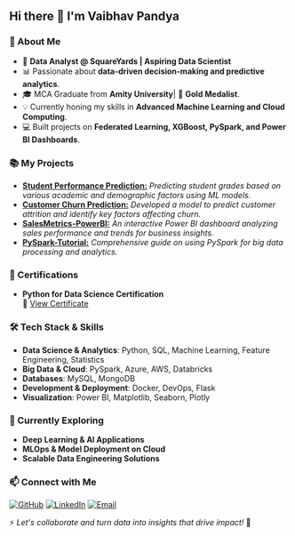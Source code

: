 ## Hi there 👋 I'm Vaibhav Pandya

### 🚀 About Me
- 🎯 **Data Analyst @ SquareYards | Aspiring Data Scientist**
- 📊 Passionate about **data-driven decision-making and predictive analytics**.
- 🎓 MCA Graduate from **Amity University**| 🏅 **Gold Medalist**.
- 💡 Currently honing my skills in **Advanced Machine Learning and Cloud Computing**.
- 💻 Built projects on **Federated Learning, XGBoost, PySpark, and Power BI Dashboards**.

### 📚 My Projects
- **[Student Performance Prediction:](https://github.com/vaibhav-pandya/studentperformanceprediction)** *Predicting student grades based on various academic and demographic factors using ML models.*
- **[Customer Churn Prediction:](https://github.com/vaibhav-pandya/customer-churn-prediction)** *Developed a model to predict customer attrition and identify key factors affecting churn.*  
- **[SalesMetrics-PowerBI:](https://github.com/vaibhav-pandya/SalesMetrics-PowerBI)** *An interactive Power BI dashboard analyzing sales performance and trends for business insights.*  
- **[PySpark-Tutorial:](https://github.com/vaibhav-pandya/PySpark-Tutorial)** *Comprehensive guide on using PySpark for big data processing and analytics.*

### 📜 Certifications
- **Python for Data Science Certification**  
  🔗 [View Certificate](https://drive.google.com/file/d/13sJ79EQZY2WXssLBLT9IyHCvu3JwctKo/view?usp=sharing)
  
### 🛠️ Tech Stack & Skills
- **Data Science & Analytics**: Python, SQL, Machine Learning, Feature Engineering, Statistics
- **Big Data & Cloud**: PySpark, Azure, AWS, Databricks
- **Databases**: MySQL, MongoDB
- **Development & Deployment**: Docker, DevOps, Flask
- **Visualization**: Power BI, Matplotlib, Seaborn, Plotly

### 🌱 Currently Exploring
- **Deep Learning & AI Applications**
- **MLOps & Model Deployment on Cloud**
- **Scalable Data Engineering Solutions**

### 📫 Connect with Me
[![GitHub](https://img.shields.io/badge/GitHub-000?style=for-the-badge&logo=github&logoColor=white)](https://github.com/vaibhav-pandya)
[![LinkedIn](https://img.shields.io/badge/LinkedIn-0077B5?style=for-the-badge&logo=linkedin&logoColor=white)](https://www.linkedin.com/in/vaibhavpandya2903/)
[![Email](https://img.shields.io/badge/Email-D14836?style=for-the-badge&logo=gmail&logoColor=white)](mailto:vaibhavpandya2903@gmail.com)

⚡ *Let's collaborate and turn data into insights that drive impact!* 🚀
